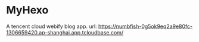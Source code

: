 # MyHexo
A tencent cloud webify blog app.
url: https://numbfish-0g5ok9eq2a9e80fc-1306659420.ap-shanghai.app.tcloudbase.com/
